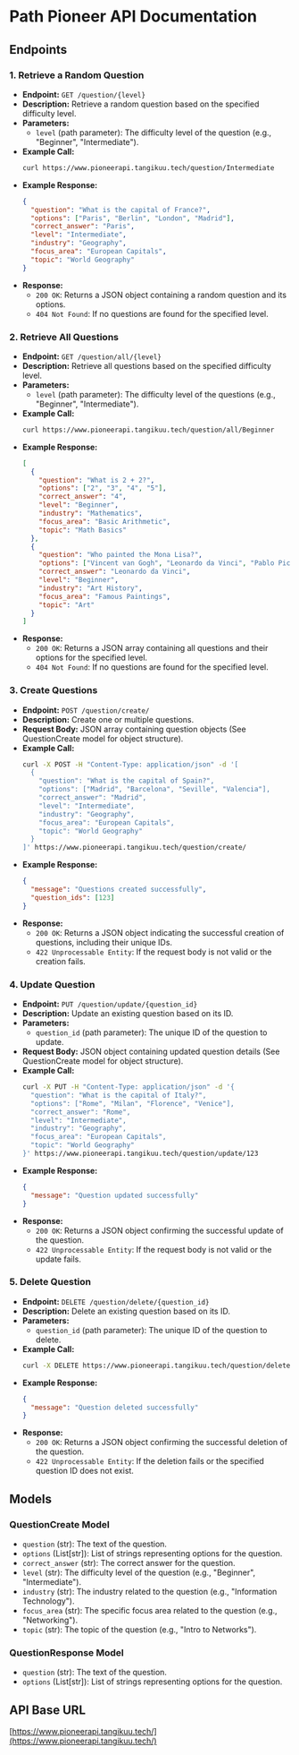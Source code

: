 # Path Pioneer API Documentation

## Endpoints

### 1. Retrieve a Random Question

- **Endpoint:** `GET /question/{level}`
- **Description:** Retrieve a random question based on the specified difficulty level.
- **Parameters:**
  - `level` (path parameter): The difficulty level of the question (e.g., "Beginner", "Intermediate").
- **Example Call:**
  ```bash
  curl https://www.pioneerapi.tangikuu.tech/question/Intermediate
  ```
- **Example Response:**
  ```json
  {
    "question": "What is the capital of France?",
    "options": ["Paris", "Berlin", "London", "Madrid"],
    "correct_answer": "Paris",
    "level": "Intermediate",
    "industry": "Geography",
    "focus_area": "European Capitals",
    "topic": "World Geography"
  }
  ```
- **Response:**
  - `200 OK`: Returns a JSON object containing a random question and its options.
  - `404 Not Found`: If no questions are found for the specified level.

### 2. Retrieve All Questions

- **Endpoint:** `GET /question/all/{level}`
- **Description:** Retrieve all questions based on the specified difficulty level.
- **Parameters:**
  - `level` (path parameter): The difficulty level of the questions (e.g., "Beginner", "Intermediate").
- **Example Call:**
  ```bash
  curl https://www.pioneerapi.tangikuu.tech/question/all/Beginner
  ```
- **Example Response:**
  ```json
  [
    {
      "question": "What is 2 + 2?",
      "options": ["2", "3", "4", "5"],
      "correct_answer": "4",
      "level": "Beginner",
      "industry": "Mathematics",
      "focus_area": "Basic Arithmetic",
      "topic": "Math Basics"
    },
    {
      "question": "Who painted the Mona Lisa?",
      "options": ["Vincent van Gogh", "Leonardo da Vinci", "Pablo Picasso", "Claude Monet"],
      "correct_answer": "Leonardo da Vinci",
      "level": "Beginner",
      "industry": "Art History",
      "focus_area": "Famous Paintings",
      "topic": "Art"
    }
  ]
  ```
- **Response:**
  - `200 OK`: Returns a JSON array containing all questions and their options for the specified level.
  - `404 Not Found`: If no questions are found for the specified level.

### 3. Create Questions

- **Endpoint:** `POST /question/create/`
- **Description:** Create one or multiple questions.
- **Request Body:** JSON array containing question objects (See QuestionCreate model for object structure).
- **Example Call:**
  ```bash
  curl -X POST -H "Content-Type: application/json" -d '[
    {
      "question": "What is the capital of Spain?",
      "options": ["Madrid", "Barcelona", "Seville", "Valencia"],
      "correct_answer": "Madrid",
      "level": "Intermediate",
      "industry": "Geography",
      "focus_area": "European Capitals",
      "topic": "World Geography"
    }
  ]' https://www.pioneerapi.tangikuu.tech/question/create/
  ```
- **Example Response:**
  ```json
  {
    "message": "Questions created successfully",
    "question_ids": [123]
  }
  ```
- **Response:**
  - `200 OK`: Returns a JSON object indicating the successful creation of questions, including their unique IDs.
  - `422 Unprocessable Entity`: If the request body is not valid or the creation fails.

### 4. Update Question

- **Endpoint:** `PUT /question/update/{question_id}`
- **Description:** Update an existing question based on its ID.
- **Parameters:**
  - `question_id` (path parameter): The unique ID of the question to update.
- **Request Body:** JSON object containing updated question details (See QuestionCreate model for object structure).
- **Example Call:**
  ```bash
  curl -X PUT -H "Content-Type: application/json" -d '{
    "question": "What is the capital of Italy?",
    "options": ["Rome", "Milan", "Florence", "Venice"],
    "correct_answer": "Rome",
    "level": "Intermediate",
    "industry": "Geography",
    "focus_area": "European Capitals",
    "topic": "World Geography"
  }' https://www.pioneerapi.tangikuu.tech/question/update/123
  ```
- **Example Response:**
  ```json
  {
    "message": "Question updated successfully"
  }
  ```
- **Response:**
  - `200 OK`: Returns a JSON object confirming the successful update of the question.
  - `422 Unprocessable Entity`: If the request body is not valid or the update fails.

### 5. Delete Question

- **Endpoint:** `DELETE /question/delete/{question_id}`
- **Description:** Delete an existing question based on its ID.
- **Parameters:**
  - `question_id` (path parameter): The unique ID of the question to delete.
- **Example Call:**
  ```bash
  curl -X DELETE https://www.pioneerapi.tangikuu.tech/question/delete/123
  ```
- **Example Response:**
  ```json
  {
    "message": "Question deleted successfully"
  }
  ```
- **Response:**
  - `200 OK`: Returns a JSON object confirming the successful deletion of the question.
  - `422 Unprocessable Entity`: If the deletion fails or the specified question ID does not exist.

## Models

### QuestionCreate Model

- `question` (str): The text of the question.
- `options` (List[str]): List of strings representing options for the question.
- `correct_answer` (str): The correct answer for the question.
- `level` (str): The difficulty level of the question (e.g., "Beginner", "Intermediate").
- `industry` (str): The industry related to the question (e.g., "Information Technology").
- `focus_area` (str): The specific focus area related to the question (e.g., "Networking").
- `topic` (str): The topic of the question (e.g., "Intro to Networks").

### QuestionResponse Model

- `question` (str): The text of the question.
- `options` (List[str]): List of strings representing options for the question.

## API Base URL

[https://www.pioneerapi.tangikuu.tech/](https://www.pioneerapi.tangikuu.tech/)
